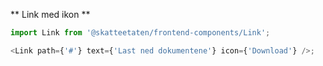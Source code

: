 ** Link med ikon **

```js
import Link from '@skatteetaten/frontend-components/Link';

<Link path={'#'} text={'Last ned dokumentene'} icon={'Download'} />;
```
